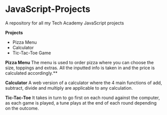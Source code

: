 # JavaScript-Projects
A repository for all my Tech Academy JavaScript projects

**Projects**
- Pizza Menu
- Calculator
- Tic-Tac-Toe Game

**Pizza Menu**
The menu is used to order pizza where you can choose the size, toppings and extras. All the inputted info is taken in and the price is calculated accordingly.**

**Calculator**
A web version of a calculator where the 4 main functions of add, subtract, divide and multiply are applicable to any calculation.

**Tic-Tac-Toe**
It takes in turn to go first on each round against the computer, as each game is played, a tune plays at the end of each round depending on the outcome.
